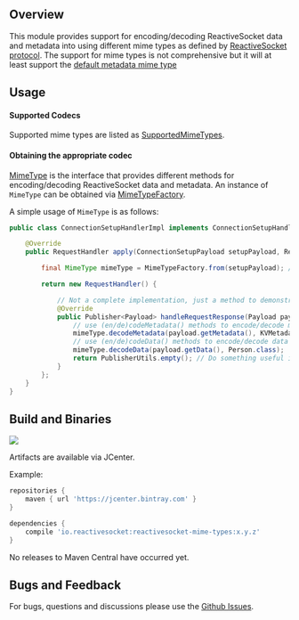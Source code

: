 ## Overview

This module provides support for encoding/decoding ReactiveSocket data and metadata into using different mime types as defined by [ReactiveSocket protocol](https://github.com/ReactiveSocket/reactivesocket/blob/master/Protocol.md#setup-frame).
The support for mime types is not comprehensive but it will at least support the [default metadata mime type](https://github.com/ReactiveSocket/reactivesocket/blob/mimetypes/MimeTypes.md)

## Usage

#### Supported Codecs

Supported mime types are listed as [SupportedMimeTypes](src/main/java/io/reactivesocket/mimetypes/SupportedMimeTypes.java).

#### Obtaining the appropriate codec

[MimeType](src/main/java/io/reactivesocket/mimetypes/MimeType.java) is the interface that provides different methods for encoding/decoding ReactiveSocket data and metadata.
An instance of `MimeType` can be obtained via [MimeTypeFactory](src/main/java/io/reactivesocket/mimetypes/MimeTypeFactory.java).

A simple usage of `MimeType` is as follows:

```java
public class ConnectionSetupHandlerImpl implements ConnectionSetupHandler {

    @Override
    public RequestHandler apply(ConnectionSetupPayload setupPayload, ReactiveSocket reactiveSocket) throws SetupException {

        final MimeType mimeType = MimeTypeFactory.from(setupPayload); // If the mime types aren't supported, throws an error.

        return new RequestHandler() {

            // Not a complete implementation, just a method to demonstrate usage.
            @Override
            public Publisher<Payload> handleRequestResponse(Payload payload) {
                // use (en/de)codeMetadata() methods to encode/decode metadata
                mimeType.decodeMetadata(payload.getMetadata(), KVMetadata.class);
                // use (en/de)codeData() methods to encode/decode data
                mimeType.decodeData(payload.getData(), Person.class);
                return PublisherUtils.empty(); // Do something useful in reality!
            }
        };
    }
}
```

## Build and Binaries

<a href='https://travis-ci.org/ReactiveSocket/reactivesocket-java/builds'><img src='https://travis-ci.org/ReactiveSocket/reactivesocket-java.svg?branch=master'></a>

Artifacts are available via JCenter.

Example:

```groovy
repositories {
    maven { url 'https://jcenter.bintray.com' }
}

dependencies {
    compile 'io.reactivesocket:reactivesocket-mime-types:x.y.z'
}
```

No releases to Maven Central have occurred yet.


## Bugs and Feedback

For bugs, questions and discussions please use the [Github Issues](https://github.com/ReactiveSocket/reactivesocket-java-impl/issues).
